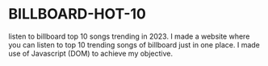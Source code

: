 # BILLBOARD-HOT-10
listen to billboard top 10 songs trending in 2023. I made a website where you can listen to top 10 trending songs of billboard just in one place. I made use of Javascript (DOM) to achieve my objective.
